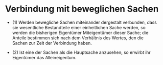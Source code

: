 # Verbindung mit beweglichen Sachen

- (1) Werden bewegliche Sachen miteinander dergestalt verbunden, dass sie wesentliche Bestandteile einer einheitlichen Sache werden, so werden die bisherigen Eigentümer Miteigentümer dieser Sache; die Anteile bestimmen sich nach dem Verhältnis des Wertes, den die Sachen zur Zeit der Verbindung haben.

- (2) Ist eine der Sachen als die Hauptsache anzusehen, so erwirbt ihr Eigentümer das Alleineigentum.

